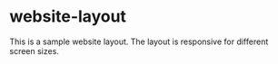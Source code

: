 # website-layout
This is a sample website layout. The layout is responsive for different screen sizes.
